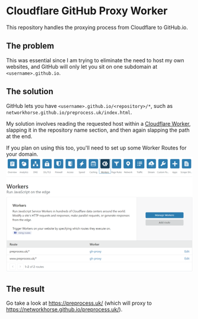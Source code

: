 # Cloudflare GitHub Proxy Worker
This repository handles the proxying process from Cloudflare to GitHub.io.

## The problem
This was essential since I am trying to eliminate the need to host my own websites, and GitHub will only let you sit on one subdomain at `<username>.github.io`.

## The solution
GitHub lets you have `<username>.github.io/<repository>/*`, such as `networkhorse.github.io/preprocess.uk/index.html`.

My solution involves reading the requested host within a [Cloudflare Worker](https://workers.cloudflare.com/), slapping it in the repository name section, and then again slapping the path at the end.

If you plan on using this too, you'll need to set up some Worker Routes for your domain.
![Example Cloudflare Worker Routes](https://raw.githubusercontent.com/networkhorse/cloudflare-gh-proxy-worker/master/cloudflare-worker-routes-example.png)

## The result
Go take a look at https://preprocess.uk/ (which will proxy to https://networkhorse.github.io/preprocess.uk/).
